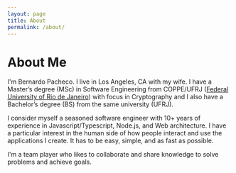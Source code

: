 ```yaml
---
layout: page
title: About
permalink: /about/
---
```

# About Me

I'm Bernardo Pacheco. I live in Los Angeles, CA with my wife. I have a Master’s degree (MSc) in Software Engineering from COPPE/UFRJ ([Federal University of Rio de Janeiro][1]) with focus in Cryptography and I also have a Bachelor’s degree (BS) from the same university (UFRJ).

I consider myself a seasoned software engineer with 10+ years of experience in Javascript/Typescript, Node.js, and Web architecture. I have a particular interest in the human side of how people interact and use the applications I create. It has to be easy, simple, and as fast as possible.

I'm a team player who likes to collaborate and share knowledge to solve problems and achieve goals.

[1]: http://www.ufrj.br/
